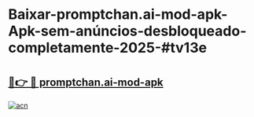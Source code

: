 # Baixar-promptchan.ai-mod-apk-Apk-sem-anúncios-desbloqueado-completamente-2025-#tv13e

# <h2><a href="https://ainizakaria.my?title=promptchan.ai-mod-apk&ref=24M">🔗👉 🔴 promptchan.ai-mod-apk</a></h2>

[![acn](https://github.com/user-attachments/assets/0f9c940e-d8b0-45ae-aac7-cd30a18b3e1c)](https://ainizakaria.my?title=promptchan.ai-mod-apk&ref=24M)

